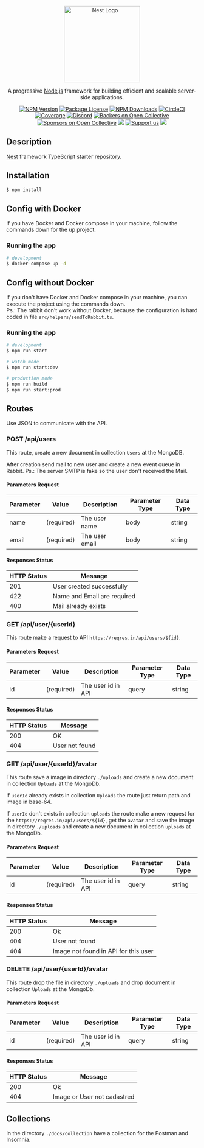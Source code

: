 <p align="center">
  <a href="http://nestjs.com/" target="blank"><img src="https://nestjs.com/img/logo-small.svg" width="200" alt="Nest Logo" /></a>
</p>

[circleci-image]: https://img.shields.io/circleci/build/github/nestjs/nest/master?token=abc123def456
[circleci-url]: https://circleci.com/gh/nestjs/nest

  <p align="center">A progressive <a href="http://nodejs.org" target="_blank">Node.js</a> framework for building efficient and scalable server-side applications.</p>
    <p align="center">
<a href="https://www.npmjs.com/~nestjscore" target="_blank"><img src="https://img.shields.io/npm/v/@nestjs/core.svg" alt="NPM Version" /></a>
<a href="https://www.npmjs.com/~nestjscore" target="_blank"><img src="https://img.shields.io/npm/l/@nestjs/core.svg" alt="Package License" /></a>
<a href="https://www.npmjs.com/~nestjscore" target="_blank"><img src="https://img.shields.io/npm/dm/@nestjs/common.svg" alt="NPM Downloads" /></a>
<a href="https://circleci.com/gh/nestjs/nest" target="_blank"><img src="https://img.shields.io/circleci/build/github/nestjs/nest/master" alt="CircleCI" /></a>
<a href="https://coveralls.io/github/nestjs/nest?branch=master" target="_blank"><img src="https://coveralls.io/repos/github/nestjs/nest/badge.svg?branch=master#9" alt="Coverage" /></a>
<a href="https://discord.gg/G7Qnnhy" target="_blank"><img src="https://img.shields.io/badge/discord-online-brightgreen.svg" alt="Discord"/></a>
<a href="https://opencollective.com/nest#backer" target="_blank"><img src="https://opencollective.com/nest/backers/badge.svg" alt="Backers on Open Collective" /></a>
<a href="https://opencollective.com/nest#sponsor" target="_blank"><img src="https://opencollective.com/nest/sponsors/badge.svg" alt="Sponsors on Open Collective" /></a>
  <a href="https://paypal.me/kamilmysliwiec" target="_blank"><img src="https://img.shields.io/badge/Donate-PayPal-ff3f59.svg"/></a>
    <a href="https://opencollective.com/nest#sponsor"  target="_blank"><img src="https://img.shields.io/badge/Support%20us-Open%20Collective-41B883.svg" alt="Support us"></a>
  <a href="https://twitter.com/nestframework" target="_blank"><img src="https://img.shields.io/twitter/follow/nestframework.svg?style=social&label=Follow"></a>
</p>
  <!--[![Backers on Open Collective](https://opencollective.com/nest/backers/badge.svg)](https://opencollective.com/nest#backer)
  [![Sponsors on Open Collective](https://opencollective.com/nest/sponsors/badge.svg)](https://opencollective.com/nest#sponsor)-->

## Description

[Nest](https://github.com/nestjs/nest) framework TypeScript starter repository.

## Installation

```bash
$ npm install
```

## Config with Docker

If you have Docker and Docker compose in your machine, follow the commands down for the up project.

### Running the app

```bash
# development
$ docker-compose up -d
```

## Config without Docker

If you don't have Docker and Docker compose in your machine, you can execute the project using the commands down.  
Ps.: The rabbit don't work without Docker, because the configuration is hard coded in file `src/helpers/sendToRabbit.ts`.

### Running the app

```bash
# development
$ npm run start

# watch mode
$ npm run start:dev

# production mode
$ npm run build
$ npm run start:prod
```

## Routes

Use JSON to communicate with the API.

### POST /api/users

This route, create a new document in collection `Users`  at the MongoDB. 

After creation send mail to new user and create a new event queue in Rabbit.
Ps.: The server SMTP is fake so the user don't received the Mail. 

#### Parameters Request  

| Parameter | Value      | Description    | Parameter Type | Data Type |
|-----------|------------|----------------|----------------|-----------|
| name      | (required) | The user name  | body           | string    |
| email     | (required) | The user email | body           | string    |

#### Responses Status

| HTTP Status | Message                     |
|-------------|-----------------------------|
| 201         | User created successfully   |
| 422         | Name and Email are required |
| 400         | Mail already exists         |


### GET /api/user/{userId}

This route make a request to API `https://reqres.in/api/users/${id}`. 

#### Parameters Request  

| Parameter | Value      | Description        | Parameter Type | Data Type |
|-----------|------------|--------------------|----------------|-----------|
| id        | (required) | The user id in API | query          | string    |

#### Responses Status

| HTTP Status | Message        |
|-------------|----------------|
| 200         | OK             |
| 404         | User not found |

### GET /api/user/{userId}/avatar

This route save a image in directory `./uploads` and create a new document in collection `Uploads` at the MongoDb.

If `userId` already exists in collection `Uploads` the route just return path and image in base-64. 

If `userId` don't exists in collection `uploads` the route make a new request for the `https://reqres.in/api/users/${id}`, get the `avatar` and save the image in directory `./uploads` and create a new document in collection `uploads` at the MongoDb.

#### Parameters Request  

| Parameter | Value      | Description        | Parameter Type | Data Type |
|-----------|------------|--------------------|----------------|-----------|
| id        | (required) | The user id in API | query          | string    |

#### Responses Status

| HTTP Status | Message                              |
|-------------|--------------------------------------|
| 200         | Ok                                   |
| 404         | User not found                       |
| 404         | Image not found in API for this user |

### DELETE /api/user/{userId}/avatar

This route drop the file in directory `./uploads` and drop document in collection  `Uploads` at the MongoDb.

#### Parameters Request  

| Parameter | Value      | Description        | Parameter Type | Data Type |
|-----------|------------|--------------------|----------------|-----------|
| id        | (required) | The user id in API | query          | string    |

#### Responses Status

| HTTP Status | Message                     |
|-------------|-----------------------------|
| 200         | Ok                          |
| 404         | Image or User not cadastred |

## Collections

In the directory `./docs/collection` have a collection for the Postman and Insomnia.

